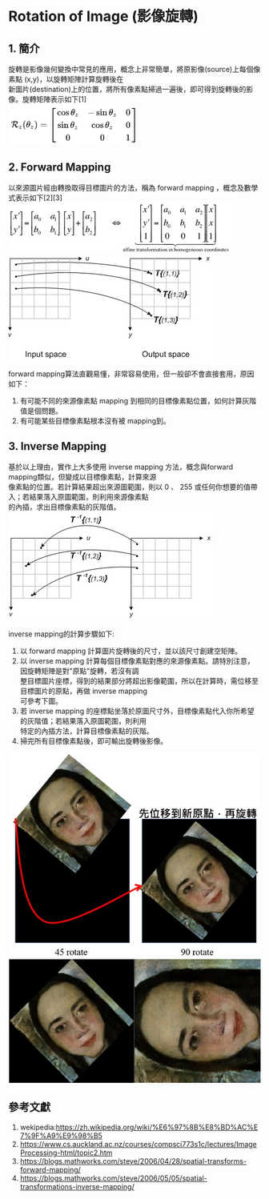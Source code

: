 # Rotation of Image (影像旋轉)
## 1. 簡介
旋轉是影像幾何變換中常見的應用，概念上非常簡單，將原影像(source)上每個像素點 (x,y)，以旋轉矩陣計算旋轉後在<br>
新圖片(destination)上的位置，將所有像素點掃過一遍後，即可得到旋轉後的影像。旋轉矩陣表示如下[1]<br>
![image](https://github.com/Chang-Chia-Chi/Image-Processing/blob/master/Rotation/pic/Rotation%20Matrix.jpg)<br>

## 2. Forward Mapping
以來源圖片經由轉換取得目標圖片的方法，稱為 forward mapping ，概念及數學式表示如下[2][3]<br>
![image](https://github.com/Chang-Chia-Chi/Image-Processing/blob/master/Rotation/pic/forwad%20mapping.jpg)<br>
![image](https://github.com/Chang-Chia-Chi/Image-Processing/blob/master/Rotation/pic/concept%20of%20forwad%20mapping.jpg)<br>

forward mapping算法直觀易懂，非常容易使用，但一般卻不會直接套用，原因如下：<br>
1. 有可能不同的來源像素點 mapping 到相同的目標像素點位置，如何計算灰階值是個問題。<br>
2. 有可能某些目標像素點根本沒有被 mapping到。<br>

## 3. Inverse Mapping
基於以上理由，實作上大多使用 inverse mapping 方法，概念與forward mapping類似，但變成以目標像素點，計算來源<br>
像素點的位置。若計算結果超出來源圖範圍，則以 0 、 255 或任何你想要的值帶入；若結果落入原圖範圍，則利用來源像素點<br>
的內插，求出目標像素點的灰階值。<br>
![image](https://github.com/Chang-Chia-Chi/Image-Processing/blob/master/Rotation/pic/concept%20of%20inverse%20mapping.jpg)<br>

inverse mapping的計算步驟如下:<br>
1. 以 forward mapping 計算圖片旋轉後的尺寸，並以該尺寸創建空矩陣。<br>
2. 以 inverse mapping 計算每個目標像素點對應的來源像素點。請特別注意，因旋轉矩陣是對"原點"旋轉，若沒有調<br>
整目標圖片座標，得到的結果部分將超出影像範圍，所以在計算時，需位移至目標圖片的原點，再做 inverse mapping <br>
可參考下圖。<br>
3. 若 inverse mapping 的座標點坐落於原圖尺寸外，目標像素點代入你所希望的灰階值；若結果落入原圖範圍，則利用<br>
特定的內插方法，計算目標像素點的灰階。<br>
4. 掃完所有目標像素點後，即可輸出旋轉後影像。<br>

![image](https://github.com/Chang-Chia-Chi/Image-Processing/blob/master/Rotation/pic/rotate%20about%20old%20original.jpg)<br>
![image](https://github.com/Chang-Chia-Chi/Image-Processing/blob/master/Rotation/pic/Rotation.jpg)

## 參考文獻
1. wekipedia:https://zh.wikipedia.org/wiki/%E6%97%8B%E8%BD%AC%E7%9F%A9%E9%98%B5
2. https://www.cs.auckland.ac.nz/courses/compsci773s1c/lectures/ImageProcessing-html/topic2.htm
3. https://blogs.mathworks.com/steve/2006/04/28/spatial-transforms-forward-mapping/
4. https://blogs.mathworks.com/steve/2006/05/05/spatial-transformations-inverse-mapping/
